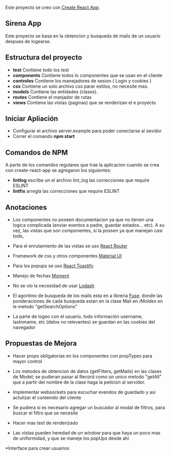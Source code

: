Este proyecto se creo con  [Create React App](https://github.com/facebook/create-react-app).

## Sirena App

Este proyecto se basa en la obtencion y busqueda de mails de un usuario despues de logearse.

## Estructura del proyecto

* **test** Contiene todo los test
* **components** Contiene todos lo componentes que se usan en el cliente
* **controles** Contiene los manejadores de sesion ( Login y cookies )
* **css** Contiene un solo archivo css parar estilos, no necesite mas.
* **models** Contiene las entidades (clases).
* **routes** Contiene el manjador de rutas 
* **views** Contiene las vistas (paginas) que se renderizan el e proyecto

## Iniciar Apliación
   
   * Configurar el archivo server.example para poder conectarse al sevidor 
   * Correr el comando **npm start**

## Comandos de NPM

A parte de los comandos regulares que trae la aplicacion cuando se crea con create-react-app
se agregaron los siguientes: 

 * **lintlog** escribe un el archivo lint_log las correcciones que require ESLINT 
 * **lintfix** arregla las correcciones que require ESLINT



## Anotaciones

* Los componentes no poseen documentacion ya que no tienen una logica complicada 
(enviar eventos a padre, guardar estados... etc). A su vez, las vistas
que son componentes, si la possen ya que manejan casi todo,

* Para el enrutamiento de las vistas se uso [React Router]()

* Framework de css y otros componentes [Material UI]()

* Para los popups se uso [React Toastify]()

* Manejo de fechas [Moment]()

* No se vio la necesidad de usar [Lodash]()

* El agoritmo de busqueda de los mails esta en a libreria [Fuse](https://www.npmjs.com/package/fuse).
    donde las ponderaciones de cada busqueda estan en la clase Mail en /Moldes en le metodo "getSearchOptions"

* La parte de logeo con el usuario, todo información username, lastnmame, etc (datos no relevantes)
se guardan en las cookies del navegador


## Propuestas de Mejora

* Hacer props obligatorias en los componentes con propTypes para mayor control

*  Los metodos de obtencion de datos (getFilters, getMails) en las clases de Model; se pudieran pasar al Record como un
 unico metodo "getAll" que a partir del nombre de la clase haga la peticion al servidor.
 
* Implementar websockets para escuchar evendos de guardado y asi actulizar el contenido del cliente
 
* Se pudiera si es necesario agregar un buscador al modal de filtros, para buscar 
el filtro que se necesite

* Hacer mas test de renderizado

* Las vistas pueden heredad de un window para que haya un poco mas de uniformidad, y que se maneje los 
popUps desde ahi

*Interface para crear usuarios

